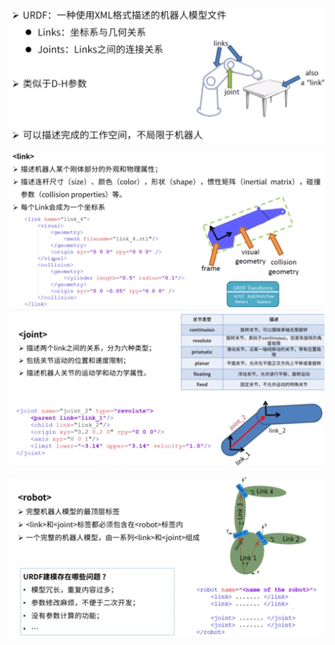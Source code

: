 ![alt text](image-2.png)

![alt text](image-3.png)
![alt text](image-4.png)

![alt text](image-5.png)